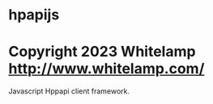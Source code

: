 # hpapijs

# Copyright 2023 Whitelamp http://www.whitelamp.com/

Javascript Hppapi client framework.

